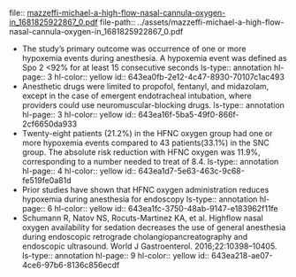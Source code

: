 file:: [mazzeffi-michael-a-high-flow-nasal-cannula-oxygen-in_1681825922867_0.pdf](../assets/mazzeffi-michael-a-high-flow-nasal-cannula-oxygen-in_1681825922867_0.pdf)
file-path:: ../assets/mazzeffi-michael-a-high-flow-nasal-cannula-oxygen-in_1681825922867_0.pdf

- The study’s primary outcome was occurrence of one or more hypoxemia events during anesthesia. A hypoxemia event was defined as Spo 2 <92% for at least 15 consecutive seconds
  ls-type:: annotation
  hl-page:: 3
  hl-color:: yellow
  id:: 643ea0fb-2e12-4c47-8930-70107c1ac493
- Anesthetic drugs were limited to propofol, fentanyl, and midazolam, except in the case of emergent endotracheal intubation, where providers could use neuromuscular-blocking drugs.
  ls-type:: annotation
  hl-page:: 3
  hl-color:: yellow
  id:: 643ea16f-5ba5-49f0-866f-2cf6650da933
- Twenty-eight patients (21.2%) in the HFNC oxygen group had one or more hypoxemia events compared to 43 patients(33.1%) in the SNC group. The absolute risk reduction with HFNC oxygen was 11.9%, corresponding to a number needed to treat of 8.4.
  ls-type:: annotation
  hl-page:: 4
  hl-color:: yellow
  id:: 643ea1d7-5e63-463c-9c68-fe519fe0a81d
- Prior studies have shown that HFNC oxygen administration reduces hypoxemia during anesthesia for endoscopy
  ls-type:: annotation
  hl-page:: 6
  hl-color:: yellow
  id:: 643ea1fc-3750-48ab-9147-e183962f11fe
- Schumann R, Natov NS, Rocuts-Martinez KA, et al. Highflow nasal oxygen availability for sedation decreases the use of general anesthesia during endoscopic retrograde cholangiopancreatography and endoscopic ultrasound. World J Gastroenterol. 2016;22:10398–10405.
  ls-type:: annotation
  hl-page:: 9
  hl-color:: yellow
  id:: 643ea218-ae07-4ce6-97b6-8136c856ecdf